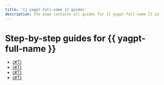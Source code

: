 ```yaml
---
title: '{{ yagpt-full-name }} guides'
description: The page contains all guides for {{ yagpt-full-name }} in {{ yandex-cloud }}. How-to guides
---
```


# Step-by-step guides for {{ yagpt-full-name }}

* [{#T}](./create-chat.md)
* [{#T}](./create-prompt.md)
* [{#T}](./finetune.md)
* [{#T}](./async-request.md)
